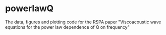 # powerlawQ
The data, figures and plotting code for the RSPA paper "Viscoacoustic wave equations for the power law dependence of Q on frequency"
